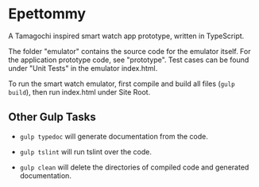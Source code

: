 # Epettommy

A Tamagochi inspired smart watch app prototype, written in TypeScript.

The folder "emulator" contains the source code for the emulator itself.
For the application prototype code, see "prototype".
Test cases can be found under "Unit Tests" in the emulator index.html. 


To run the smart watch emulator, first compile and build all files (`gulp build`),
then run index.html under Site Root. 

## Other Gulp Tasks

* `gulp typedoc` will generate documentation from the code.

* `gulp tslint` will run tslint over the code.

* `gulp clean` will delete the directories of compiled code and generated documentation.
